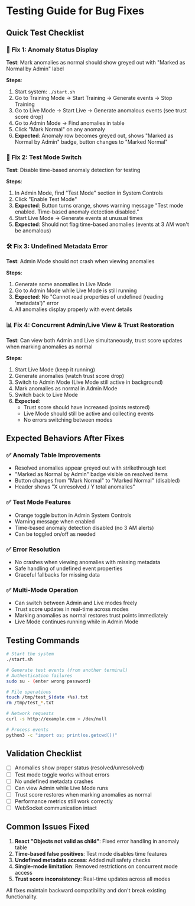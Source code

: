 # Testing Guide for Bug Fixes

## Quick Test Checklist

### 🔧 **Fix 1: Anomaly Status Display**
**Test**: Mark anomalies as normal should show greyed out with "Marked as Normal by Admin" label

**Steps**:
1. Start system: `./start.sh`
2. Go to Training Mode → Start Training → Generate events → Stop Training
3. Go to Live Mode → Start Live → Generate anomalous events (see trust score drop)
4. Go to Admin Mode → Find anomalies in table
5. Click "Mark Normal" on any anomaly
6. **Expected**: Anomaly row becomes greyed out, shows "Marked as Normal by Admin" badge, button changes to "Marked Normal"

### 🧪 **Fix 2: Test Mode Switch**  
**Test**: Disable time-based anomaly detection for testing

**Steps**:
1. In Admin Mode, find "Test Mode" section in System Controls
2. Click "Enable Test Mode" 
3. **Expected**: Button turns orange, shows warning message "Test mode enabled. Time-based anomaly detection disabled."
4. Start Live Mode → Generate events at unusual times
5. **Expected**: Should not flag time-based anomalies (events at 3 AM won't be anomalous)

### 🛠️ **Fix 3: Undefined Metadata Error**
**Test**: Admin Mode should not crash when viewing anomalies

**Steps**:
1. Generate some anomalies in Live Mode
2. Go to Admin Mode while Live Mode is still running
3. **Expected**: No "Cannot read properties of undefined (reading 'metadata')" error
4. All anomalies display properly with event details

### 📊 **Fix 4: Concurrent Admin/Live View & Trust Restoration**
**Test**: Can view both Admin and Live simultaneously, trust score updates when marking anomalies as normal

**Steps**:
1. Start Live Mode (keep it running)
2. Generate anomalies (watch trust score drop)
3. Switch to Admin Mode (Live Mode still active in background)
4. Mark anomalies as normal in Admin Mode
5. Switch back to Live Mode
6. **Expected**: 
   - Trust score should have increased (points restored)
   - Live Mode should still be active and collecting events
   - No errors switching between modes

## Expected Behaviors After Fixes

### ✅ **Anomaly Table Improvements**
- Resolved anomalies appear greyed out with strikethrough text
- "Marked as Normal by Admin" badge visible on resolved items  
- Button changes from "Mark Normal" to "Marked Normal" (disabled)
- Header shows "X unresolved / Y total anomalies"

### ✅ **Test Mode Features**
- Orange toggle button in Admin System Controls
- Warning message when enabled
- Time-based anomaly detection disabled (no 3 AM alerts)
- Can be toggled on/off as needed

### ✅ **Error Resolution**
- No crashes when viewing anomalies with missing metadata
- Safe handling of undefined event properties
- Graceful fallbacks for missing data

### ✅ **Multi-Mode Operation**
- Can switch between Admin and Live modes freely
- Trust score updates in real-time across modes
- Marking anomalies as normal restores trust points immediately
- Live Mode continues running while in Admin Mode

## Testing Commands

```bash
# Start the system
./start.sh

# Generate test events (from another terminal)
# Authentication failures
sudo su - (enter wrong password)

# File operations  
touch /tmp/test_$(date +%s).txt
rm /tmp/test_*.txt

# Network requests
curl -s http://example.com > /dev/null

# Process events
python3 -c "import os; print(os.getcwd())"
```

## Validation Checklist

- [ ] Anomalies show proper status (resolved/unresolved)
- [ ] Test mode toggle works without errors
- [ ] No undefined metadata crashes
- [ ] Can view Admin while Live Mode runs
- [ ] Trust score restores when marking anomalies as normal
- [ ] Performance metrics still work correctly
- [ ] WebSocket communication intact

## Common Issues Fixed

1. **React "Objects not valid as child"**: Fixed error handling in anomaly table
2. **Time-based false positives**: Test mode disables time features  
3. **Undefined metadata access**: Added null safety checks
4. **Single-mode limitation**: Removed restrictions on concurrent mode access
5. **Trust score inconsistency**: Real-time updates across all modes

All fixes maintain backward compatibility and don't break existing functionality.